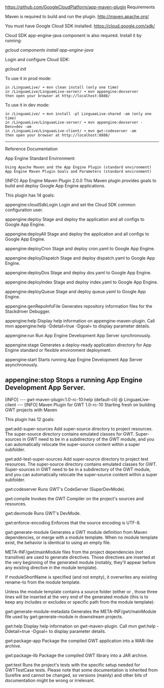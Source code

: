 https://github.com/GoogleCloudPlatform/app-maven-plugin
Requirements

Maven is required to build and run the plugin.  http://maven.apache.org/

You must have Google Cloud SDK installed.   https://cloud.google.com/sdk/

Cloud SDK app-engine-java component is also required. Install it by running:

*gcloud components install app-engine-java*

Login and configure Cloud SDK:

*gcloud init*

To use it in prod mode:

    in /LinguaeLive/ ➜ mvn clean install (only one time)
    in /LinguaeLive/LinguaeLive-server/ ➜ mvn appengine:devserver
    then open your browser at http://localhost:8888/

To use it in dev mode:

    in /LinguaeLive/ ➜ mvn install -pl LinguaeLive-shared -am (only one time)
    in /LinguaeLive/LinguaeLive-server/ ➜ mvn appengine:devserver -Denv=dev -am
    in /LinguaeLive/LinguaeLive-client/ ➜ mvn gwt:codeserver -am
    then open your browser at http://localhost:8888/

---
Reference Documentation

App Engine Standard Environment:

    Using Apache Maven and the App Engine Plugin (standard environment)
    App Engine Maven Plugin Goals and Parameters (standard environment)

[INFO] App Engine Maven Plugin 2.0.0
  This Maven plugin provides goals to build and deploy Google App Engine
  applications.

This plugin has 14 goals:

appengine:cloudSdkLogin
  Login and set the Cloud SDK common configuration user.

appengine:deploy
  Stage and deploy the application and all configs to Google App Engine.

appengine:deployAll
  Stage and deploy the application and all configs to Google App Engine.

appengine:deployCron
  Stage and deploy cron.yaml to Google App Engine.

appengine:deployDispatch
  Stage and deploy dispatch.yaml to Google App Engine.

appengine:deployDos
  Stage and deploy dos.yaml to Google App Engine.

appengine:deployIndex
  Stage and deploy index.yaml to Google App Engine.

appengine:deployQueue
  Stage and deploy queue.yaml to Google App Engine.

appengine:genRepoInfoFile
  Generates repository information files for the Stackdriver Debugger.

appengine:help
  Display help information on appengine-maven-plugin.
  Call mvn appengine:help -Ddetail=true -Dgoal=<goal-name> to display parameter
  details.

appengine:run
  Run App Engine Development App Server synchronously.

appengine:stage
  Generates a deploy-ready application directory for App Engine standard or
  flexible environment deployment.

appengine:start
  Starts running App Engine Development App Server asynchronously.

appengine:stop
  Stops a running App Engine Development App Server.
---
[INFO] --- gwt-maven-plugin:1.0-rc-10:help (default-cli) @ LinguaeLive-client ---
[INFO] Maven Plugin for GWT 1.0-rc-10
  Starting fresh on building GWT projects with Maven

This plugin has 12 goals:

gwt:add-super-sources
  Add super-source directory to project resources.
  The super-source directory contains emulated classes for GWT. Super-sources in
  GWT need to be in a subdirectory of the GWT module, and you can automatically
  relocate the super-source content within a super subfolder.

gwt:add-test-super-sources
  Add super-source directory to project test resources.
  The super-source directory contains emulated classes for GWT. Super-sources in
  GWT need to be in a subdirectory of the GWT module, and you can automatically
  relocate the super-source content within a super subfolder.

gwt:codeserver
  Runs GWT's CodeServer (SuperDevMode).

gwt:compile
  Invokes the GWT Compiler on the project's sources and resources.

gwt:devmode
  Runs GWT's DevMode.

gwt:enforce-encoding
  Enforces that the source encoding is UTF-8.

gwt:generate-module
  Generates a GWT module definition from Maven dependencies, or merge
  <inherits/> with a module template.
  When no module template exist, the behavior is identical to using an empty
  file.
  
  META-INF/gwt/mainModule files from the project dependencies (not transitive)
  are used to generate <inherits/> directives. Those directives are inserted at
  the very beginning of the generated module (notably, they'll appear before any
  existing <inherits/> directive in the module template).
  
  If moduleShortName is specified (and not empty), it overwrites any existing
  rename-to from the module template.
  
  Unless the module template contains a source folder (either <source/> or
  <super-source/>, those three lines will be inserted at the very end of the
  generated module (this is to keep any includes or excludes or specific path
  from the module template):
  
  <source path='client'/>
  <source path='shared'/>
  <super-source path='super'/>

gwt:generate-module-metadata
  Generates the META-INF/gwt/mainModule file used by gwt:generate-module in
  downstream projects.

gwt:help
  Display help information on gwt-maven-plugin.
  Call mvn gwt:help -Ddetail=true -Dgoal=<goal-name> to display parameter
  details.

gwt:package-app
  Package the compiled GWT application into a WAR-like archive.

gwt:package-lib
  Package the compiled GWT library into a JAR archive.

gwt:test
  Runs the project's tests with the specific setup needed for GWTTestCase tests.
  Please note that some documentation is inherited from Surefire and cannot be
  changed, so versions (mainly) and other bits of documentation might be wrong
  or irrelevant.


